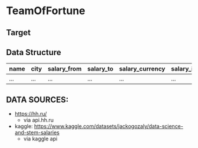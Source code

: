 # TeamOfFortune

## Target

## Data Structure

| name | city | salary_from | salary_to | salary_currency |  salary_is_gross | location_address | experience | schedule | employment_type | skills_required | specializations | professional_roles | employer_name | employer_is_trusted |
| ---  | ---  | ---         | ---       | ---             | ---              | ---              | ---        | ---      | ---             | ---             | ---             | ---                | ---           | ---                 |
| ...  | ...  | ...         | ...       | ...             | ...              | ...              | ...        | ...      | ...             | ...             | ...             | ...                | ...           | ...                 |

## DATA SOURCES:
- https://hh.ru/
	- via api.hh.ru
- kaggle: https://www.kaggle.com/datasets/jackogozaly/data-science-and-stem-salaries
	- via kaggle api
